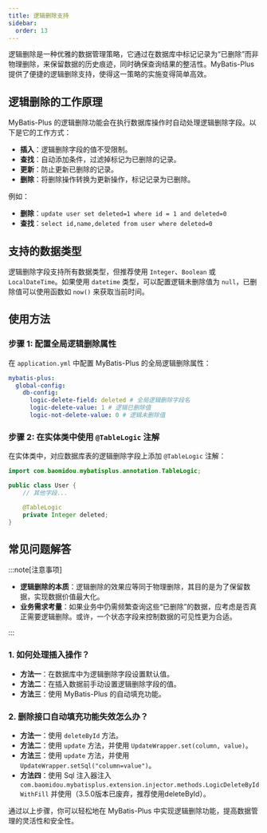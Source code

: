 ```yaml
---
title: 逻辑删除支持
sidebar:
  order: 13
---
```


逻辑删除是一种优雅的数据管理策略，它通过在数据库中标记记录为“已删除”而非物理删除，来保留数据的历史痕迹，同时确保查询结果的整洁性。MyBatis-Plus 提供了便捷的逻辑删除支持，使得这一策略的实施变得简单高效。

## 逻辑删除的工作原理

MyBatis-Plus 的逻辑删除功能会在执行数据库操作时自动处理逻辑删除字段。以下是它的工作方式：

- **插入**：逻辑删除字段的值不受限制。
- **查找**：自动添加条件，过滤掉标记为已删除的记录。
- **更新**：防止更新已删除的记录。
- **删除**：将删除操作转换为更新操作，标记记录为已删除。

例如：

- **删除**：`update user set deleted=1 where id = 1 and deleted=0`
- **查找**：`select id,name,deleted from user where deleted=0`

## 支持的数据类型

逻辑删除字段支持所有数据类型，但推荐使用 `Integer`、`Boolean` 或 `LocalDateTime`。如果使用 `datetime` 类型，可以配置逻辑未删除值为 `null`，已删除值可以使用函数如 `now()` 来获取当前时间。

## 使用方法

### 步骤 1: 配置全局逻辑删除属性

在 `application.yml` 中配置 MyBatis-Plus 的全局逻辑删除属性：

```yaml
mybatis-plus:
  global-config:
    db-config:
      logic-delete-field: deleted # 全局逻辑删除字段名
      logic-delete-value: 1 # 逻辑已删除值
      logic-not-delete-value: 0 # 逻辑未删除值
```

### 步骤 2: 在实体类中使用 `@TableLogic` 注解

在实体类中，对应数据库表的逻辑删除字段上添加 `@TableLogic` 注解：

```java
import com.baomidou.mybatisplus.annotation.TableLogic;

public class User {
    // 其他字段...

    @TableLogic
    private Integer deleted;
}
```

## 常见问题解答

:::note[注意事项]

- **逻辑删除的本质**：逻辑删除的效果应等同于物理删除，其目的是为了保留数据，实现数据价值最大化。
- **业务需求考量**：如果业务中仍需频繁查询这些“已删除”的数据，应考虑是否真正需要逻辑删除。或许，一个状态字段来控制数据的可见性更为合适。

:::

### 1. 如何处理插入操作？

- **方法一**：在数据库中为逻辑删除字段设置默认值。
- **方法二**：在插入数据前手动设置逻辑删除字段的值。
- **方法三**：使用 MyBatis-Plus 的自动填充功能。

### 2. 删除接口自动填充功能失效怎么办？

- **方法一**：使用 `deleteById` 方法。
- **方法二**：使用 `update` 方法，并使用 `UpdateWrapper.set(column, value)`。
- **方法三**：使用 `update` 方法，并使用 `UpdateWrapper.setSql("column=value")`。
- **方法四**：使用 Sql 注入器注入 `com.baomidou.mybatisplus.extension.injector.methods.LogicDeleteByIdWithFill` 并使用（3.5.0版本已废弃，推荐使用deleteById）。

通过以上步骤，你可以轻松地在 MyBatis-Plus 中实现逻辑删除功能，提高数据管理的灵活性和安全性。